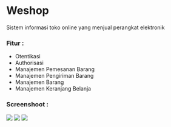 # Weshop

Sistem informasi toko online yang menjual perangkat elektronik

### Fitur :
- Otentikasi 
- Authorisasi
- Manajemen Pemesanan Barang
- Manajemen Pengiriman Barang
- Manajemen Barang
- Manajemen Keranjang Belanja

### Screenshoot :

<img src="https://github.com/fgasyz/weshop-electronic-store/blob/master/Screenshot%202024-01-16%20155749.png"/>
<img src="https://github.com/fgasyz/weshop-electronic-store/blob/master/Screenshot%202024-01-16%20160056.png"/>
<img src="https://github.com/fgasyz/weshop-electronic-store/blob/master/Screenshot%202024-01-16%20160108.png"/>
